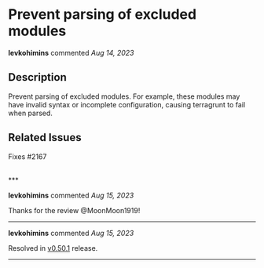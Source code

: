 # Prevent parsing of excluded modules

**levkohimins** commented *Aug 14, 2023*

## Description

Prevent parsing of excluded modules. For example, these modules may have invalid syntax or incomplete configuration, causing terragrunt to fail when parsed.

## Related Issues

Fixes #2167 




<br />
***


**levkohimins** commented *Aug 15, 2023*

Thanks for the review @MoonMoon1919!
***

**levkohimins** commented *Aug 15, 2023*

Resolved in [v0.50.1](https://github.com/gruntwork-io/terragrunt/releases/tag/v0.50.1) release.
***


